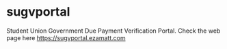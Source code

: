 # sugvportal
Student Union Government Due Payment Verification Portal. 
Check the web page here https://sugvportal.ezamatt.com
